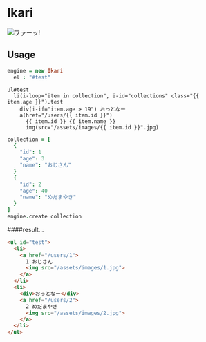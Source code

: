Ikari
=======

![ファーッ!](https://rawgit.com/glassesfactory/Ikari/master/assets/logo.svg)


Usage
-------

```coffeescript
engine = new Ikari
  el : "#test"
```

```jade
ul#test
  li(i-loop="item in collection", i-id="collections" class="{{ item.age }}").test
    div(i-if="item.age > 19") おっとなー
    a(href="/users/{{ item.id }}") 
      {{ item.id }} {{ item.name }}
      img(src="/assets/images/{{ item.id }}".jpg)
```

```coffeescript
collection = [
  {
    "id": 1
    "age": 3
    "name": "おじさん"
  }
  {
    "id": 2
    "age": 40
    "name": "めだまやき"
  }
]
engine.create collection
```

####result...

```html
<ul id="test">
  <li>
    <a href="/users/1">
      1 おじさん
      <img src="/assets/images/1.jpg">
    </a>
  </li>
  <li>
    <div>おっとなー</div>
    <a href="/users/2">
      2 めだまやき
      <img src="/assets/images/2.jpg">
    </a>
  </li>
</ul>
```